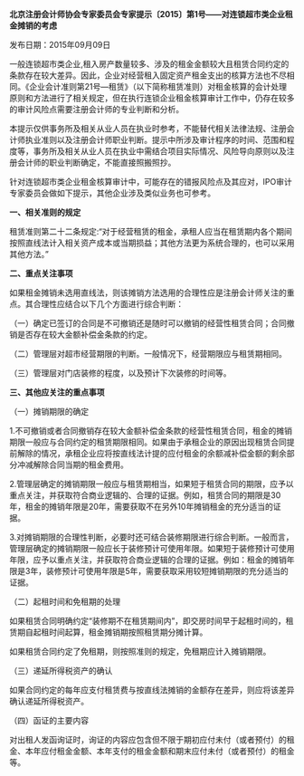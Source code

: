 **北京注册会计师协会专家委员会专家提示〔2015〕第1号——对连锁超市类企业租金摊销的考虑**

发布日期：2015年09月09日

一般连锁超市类企业,租入房产数量较多、涉及的租金金额较大且租赁合同约定的条款存在较大差异。因此，企业对经营租入固定资产租金支出的核算方法也不尽相同。《企业会计准则第21号—租赁》（以下简称租赁准则）对租金核算的会计处理原则和方法进行了相关规定，但在执行连锁企业租金核算审计工作中，仍存在较多的审计风险点需要注册会计师的专业判断和分析。

本提示仅供事务所及相关从业人员在执业时参考，不能替代相关法律法规、注册会计师执业准则以及注册会计师职业判断。提示中所涉及审计程序的时间、范围和程度等，事务所及相关从业人员在执业中需结合项目实际情况、风险导向原则以及注册会计师的职业判断确定，不能直接照搬照抄。

针对连锁超市类企业租金核算审计中，可能存在的错报风险点及其应对，IPO审计专家委员会做如下提示，其他企业涉及类似业务也可参考。

**一、相关准则的规定**

租赁准则第二十二条规定:“对于经营租赁的租金，承租人应当在租赁期内各个期间按照直线法计入相关资产成本或当期损益；其他方法更为系统合理的，也可以采用其他方法。”

**二、重点关注事项**

如果租金摊销未选用直线法，则该摊销方法选用的合理性应是注册会计师关注的重点。其合理性应结合以下几个方面进行综合判断：

（一）确定已签订的合同是不可撤销还是随时可以撤销的经营性租赁合同；合同撤销是否存在较大金额补偿金条款的约定。

（二）管理层对超市经营期限的判断。一般情况下，经营期限应与租赁期相同。

（三）管理层对门店装修的程度，以及预计下次装修的时间等。

**三、其他应关注的重点事项**

（一）摊销期限的确定

1.不可撤销或者合同撤销存在较大金额补偿金条款的经营性租赁合同，租金的摊销期限一般应与合同约定的租赁期限相同。如果由于承租企业的原因出现租赁合同提前解除的情况，承租企业应将按直线法计提的应付租金的余额减补偿金额的剩余部分冲减解除合同当期的租金费用。

2.管理层确定的摊销期限一般应与租赁期相当，如果短于租赁合同的期限，应予以重点关注，并获取符合商业逻辑的、合理的证据。例如，租赁合同的期限是30年，租金的摊销年限是20年，需要获取不在另外10年摊销租金的充分适当的证据。

3.对摊销期限的合理性判断，必要时还可结合装修期限进行综合判断。一般而言，管理层确定的摊销期限一般应长于装修预计可使用年限。如果短于装修预计可使用年限，应予以重点关注，并获取符合商业逻辑的合理的证据。例如：租金的摊销年限是3年，装修预计可使用年限是5年，需要获取采用较短摊销期限的充分适当的证据。

（二）起租时间和免租期的处理

如果租赁合同明确约定“装修期不在租赁期间内”，即交房时间早于起租时间的，租赁期自起租时间起算，租金摊销期按照租赁期分摊计算。

如果租赁合同约定了免租期，则按照准则的规定，免租期应计入摊销期限。

（三）递延所得税资产的确认

如果合同约定的每年应支付租赁费与按直线法摊销的金额存在差异，则应将该差异确认递延所得税资产。

（四）函证的主要内容

对出租人发函询证时，询证的内容应包含但不限于期初应付未付（或者预付）的租金、本年应付租金金额、本年支付的租金金额和期末应付未付（或者预付）的租金等。
